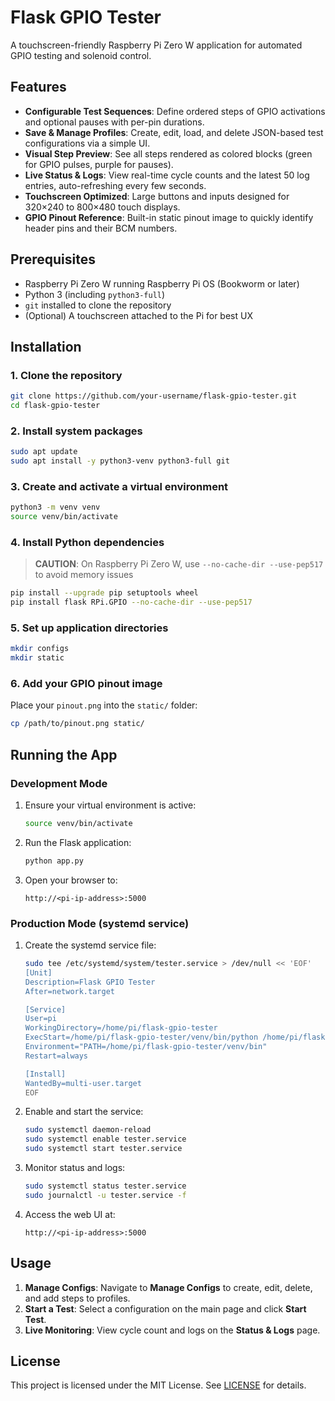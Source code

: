 # Flask GPIO Tester

A touchscreen-friendly Raspberry Pi Zero W application for automated GPIO testing and solenoid control.

## Features

- **Configurable Test Sequences**: Define ordered steps of GPIO activations and optional pauses with per-pin durations.
- **Save & Manage Profiles**: Create, edit, load, and delete JSON-based test configurations via a simple UI.
- **Visual Step Preview**: See all steps rendered as colored blocks (green for GPIO pulses, purple for pauses).
- **Live Status & Logs**: View real-time cycle counts and the latest 50 log entries, auto-refreshing every few seconds.
- **Touchscreen Optimized**: Large buttons and inputs designed for 320×240 to 800×480 touch displays.
- **GPIO Pinout Reference**: Built-in static pinout image to quickly identify header pins and their BCM numbers.

## Prerequisites

- Raspberry Pi Zero W running Raspberry Pi OS (Bookworm or later)
- Python 3 (including `python3-full`)
- `git` installed to clone the repository
- (Optional) A touchscreen attached to the Pi for best UX

## Installation

### 1. Clone the repository

```bash
git clone https://github.com/your-username/flask-gpio-tester.git
cd flask-gpio-tester
```

### 2. Install system packages

```bash
sudo apt update
sudo apt install -y python3-venv python3-full git
```

### 3. Create and activate a virtual environment

```bash
python3 -m venv venv
source venv/bin/activate
```

### 4. Install Python dependencies

> **CAUTION**: On Raspberry Pi Zero W, use `--no-cache-dir --use-pep517` to avoid memory issues

```bash
pip install --upgrade pip setuptools wheel
pip install flask RPi.GPIO --no-cache-dir --use-pep517
```

### 5. Set up application directories

```bash
mkdir configs
mkdir static
```

### 6. Add your GPIO pinout image

Place your `pinout.png` into the `static/` folder:

```bash
cp /path/to/pinout.png static/
```

## Running the App

### Development Mode

1. Ensure your virtual environment is active:

   ```bash
   source venv/bin/activate
   ```
2. Run the Flask application:

   ```bash
   python app.py
   ```
3. Open your browser to:

   ```
   http://<pi-ip-address>:5000
   ```

### Production Mode (systemd service)

1. Create the systemd service file:

   ```bash
   sudo tee /etc/systemd/system/tester.service > /dev/null << 'EOF'
   [Unit]
   Description=Flask GPIO Tester
   After=network.target

   [Service]
   User=pi
   WorkingDirectory=/home/pi/flask-gpio-tester
   ExecStart=/home/pi/flask-gpio-tester/venv/bin/python /home/pi/flask-gpio-tester/app.py
   Environment="PATH=/home/pi/flask-gpio-tester/venv/bin"
   Restart=always

   [Install]
   WantedBy=multi-user.target
   EOF
   ```

2. Enable and start the service:

   ```bash
   sudo systemctl daemon-reload
   sudo systemctl enable tester.service
   sudo systemctl start tester.service
   ```

3. Monitor status and logs:

   ```bash
   sudo systemctl status tester.service
   sudo journalctl -u tester.service -f
   ```

4. Access the web UI at:

   ```
   http://<pi-ip-address>:5000
   ```

## Usage

1. **Manage Configs**: Navigate to **Manage Configs** to create, edit, delete, and add steps to profiles.
2. **Start a Test**: Select a configuration on the main page and click **Start Test**.
3. **Live Monitoring**: View cycle count and logs on the **Status & Logs** page.

## License

This project is licensed under the MIT License. See [LICENSE](LICENSE) for details.
